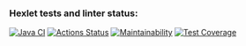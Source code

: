 ### Hexlet tests and linter status:
[![Java CI](https://github.com/sshelyagovsky/java-project-72/actions/workflows/main.yml/badge.svg)](https://github.com/sshelyagovsky/java-project-72/actions/workflows/main.yml)
[![Actions Status](https://github.com/sshelyagovsky/java-project-72/actions/workflows/hexlet-check.yml/badge.svg)](https://github.com/sshelyagovsky/java-project-72/actions)
[![Maintainability](https://api.codeclimate.com/v1/badges/9471d2cfdb1b97a1613b/maintainability)](https://codeclimate.com/github/sshelyagovsky/java-project-72/maintainability)
[![Test Coverage](https://api.codeclimate.com/v1/badges/9471d2cfdb1b97a1613b/test_coverage)](https://codeclimate.com/github/sshelyagovsky/java-project-72/test_coverage)